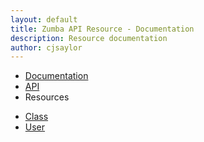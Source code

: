 ```yaml
---
layout: default
title: Zumba API Resource - Documentation
description: Resource documentation
author: cjsaylor
---
```


<ul class="breadcrumb">
	<li><a href="{{site_url}}/docs">Documentation</a></li>
	<li><a href="{{site_url}}/docs/api">API</a></li>
	<li class="active">Resources</li>
</ul>

* [Class]({{site_url}}/docs/api/resources/class.html)
* [User]({{site_url}}/docs/api/resources/user.html)
